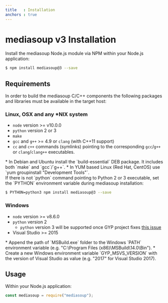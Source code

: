 ```yaml
---
title   : Installation
anchors : true
---
```



# mediasoup v3 Installation

Install the mediasoup Node.js module via NPM within your Node.js application:

```bash
$ npm install mediasoup@3 --save
```


## Requirements

In order to build the mediasoup C/C++ components the following packages and libraries must be available in the target host:

### Linux, OSX and any *NIX system

* `node` version >= v10.0.0
* `python` version 2 or 3
* `make`
* `gcc` and `g++` >= 4.9 or `clang` (with C++11 support)
* `cc` and `c++` commands (symlinks) pointing to the corresponding `gcc`/`g++` or `clang`/`clang++` executables.

<div markdown="1" class="note">
* In Debian and Ubuntu install the `build-essential` DEB package. It includes both `make` and `gcc`/`g++`.
* In YUM based Linux (Red Hat, CentOS) use `yum groupinstall "Development Tools"`.
</div>

<div markdown="1" class="note">
If there is not `python` command pointing to Python 2 or 3 executable, set the `PYTHON` environment variable during mediasoup installation:

```bash
$ PYTHON=python3 npm install mediasoup@3 --save
```
</div>

### Windows

* `node` version >= v8.6.0
* `python` version 2
  - `python` version 3 will be supported once GYP project fixes [this issue](https://bugs.chromium.org/p/gyp/issues/detail?id=556)
* Visual Studio >= 2015

<div markdown="1" class="note">
* Append the path of `MSBuild.exe` folder to the Windows `PATH` environment variable (e.g. "C:\Program Files (x86)\MSBuild\14.0\Bin").
* Create a new Windows environment variable `GYP_MSVS_VERSION` with the version of Visual Studio as value (e.g. "2017" for Visual Studio 2017).
</div>


## Usage

Within your Node.js application:

```javascript
const mediasoup = require("mediasoup");
```
